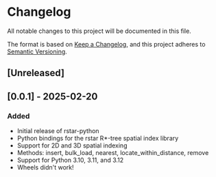 # Changelog

All notable changes to this project will be documented in this file.

The format is based on [Keep a Changelog](https://keepachangelog.com/en/1.0.0/),
and this project adheres to [Semantic Versioning](https://semver.org/spec/v2.0.0.html).

## [Unreleased]

## [0.0.1] - 2025-02-20

### Added
- Initial release of rstar-python
- Python bindings for the rstar R*-tree spatial index library
- Support for 2D and 3D spatial indexing
- Methods: insert, bulk_load, nearest, locate_within_distance, remove
- Support for Python 3.10, 3.11, and 3.12
- Wheels didn't work!